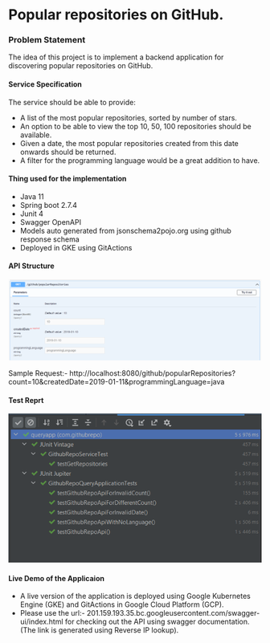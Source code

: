 # Popular repositories on GitHub.


### Problem Statement
The idea of this project is to implement a backend application for discovering popular
repositories on GitHub.
#### Service Specification
The service should be able to provide:
- A list of the most popular repositories, sorted by number of stars.
- An option to be able to view the top 10, 50, 100 repositories should be available.
- Given a date, the most popular repositories created from this date onwards should be
returned.
- A filter for the programming language would be a great addition to have.

#### Thing used for the implementation
- Java 11
- Spring boot 2.7.4
- Junit 4
- Swagger OpenAPI
- Models auto generated from jsonschema2pojo.org using github response schema
- Deployed in GKE using GitActions

#### API Structure
![API Structure](https://github.com/joyaljoy777/GitHubRepoList/blob/develop/GitRepositoryApi.PNG)


Sample Request:- http://localhost:8080/github/popularRepositories?count=10&createdDate=2019-01-11&programmingLanguage=java

#### Test Reprt
![Test Rerport](https://github.com/joyaljoy777/GitHubRepoList/blob/develop/Test_Report.PNG)

#### Live Demo of the Applicaion
- A live version of the application is deployed using Google Kubernetes Engine (GKE) and GitActions in Google Cloud Platform (GCP).
- Please use the url:- 201.159.193.35.bc.googleusercontent.com/swagger-ui/index.html for checking out the API using swagger documentation. (The link is generated using Reverse IP lookup).
